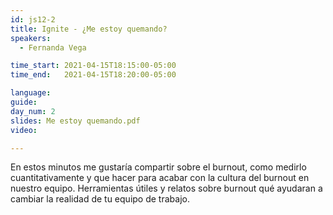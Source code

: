 ```yaml
---
id: js12-2
title: Ignite - ¿Me estoy quemando?
speakers:
  - Fernanda Vega

time_start: 2021-04-15T18:15:00-05:00
time_end:   2021-04-15T18:20:00-05:00

language: 
guide:
day_num: 2
slides: Me estoy quemando.pdf
video: 

---
```


En estos minutos me gustaría compartir sobre el burnout, como medirlo cuantitativamente y que hacer para acabar con la cultura del burnout en nuestro equipo. Herramientas útiles y relatos sobre burnout qué ayudaran a cambiar la realidad de tu equipo de trabajo.



